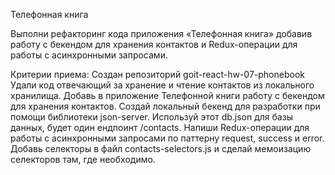 Телефонная книга

Выполни рефакторинг кода приложения «Телефонная
книга» добавив работу с бекендом для хранения
контактов и Redux-операции для работы с
асинхронными запросами.

Критерии приема: Создан репозиторий
goit-react-hw-07-phonebook Удали код отвечающий за
хранение и чтение контактов из локального
хранилища. Добавь в приложение Телефонной книги
работу с бекендом для хранения контактов. Создай
локальный бекенд для разработки при помощи
библиотеки json-server. Используй этот db.json для
базы данных, будет один ендпоинт /contacts. Напиши
Redux-операции для работы с асинхронными запросами
по паттерну request, success и error. Добавь
селекторы в файл contacts-selectors.js и сделай
мемоизацию селекторов там, где необходимо.
